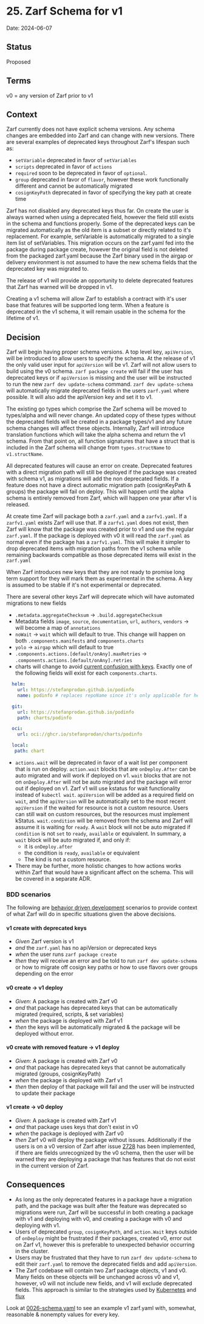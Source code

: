 # 25. Zarf Schema for v1

Date: 2024-06-07

## Status

Proposed

## Terms
v0 = any version of Zarf prior to v1

## Context

Zarf currently does not have explicit schema versions. Any schema changes are embedded into Zarf and can change with new versions. There are several examples of deprecated keys throughout Zarf's lifespan such as:

- `setVariable` deprecated in favor of `setVariables`
- `scripts` deprecated in favor of `actions`
- `required` soon to be deprecated in favor of `optional`.
- `group` deprecated in favor of `flavor`, however these work functionally different and cannot be automatically migrated
- `cosignKeyPath` deprecated in favor of specifying the key path at create time

Zarf has not disabled any deprecated keys thus far. On create the user is always warned when using a deprecated field, however the field still exists in the schema and functions properly. Some of the deprecated keys can be migrated automatically as the old item is a subset or directly related to it's replacement. For example, setVariable is automatically migrated to a single item list of setVariables. This migration occurs on the zarf.yaml fed into the package during package create, however the original field is not deleted from the packaged zarf.yaml because the Zarf binary used in the airgap or delivery environment is not assumed to have the new schema fields that the deprecated key was migrated to.

The release of v1 will provide an opportunity to delete deprecated features that Zarf has warned will be dropped in v1.

Creating a v1 schema will allow Zarf to establish a contract with it's user base that features will be supported long term. When a feature is deprecated in the v1 schema, it will remain usable in the schema for the lifetime of v1.

## Decision

Zarf will begin having proper schema versions. A top level key, `apiVersion`, will be introduced to allow users to specify the schema. At the release of v1 the only valid user input for `apiVersion` will be v1. Zarf will not allow users to build using the v0 schema. `zarf package create` will fail if the user has deprecated keys or if `apiVersion` is missing and the user will be instructed to run the new `zarf dev update-schema` command. `zarf dev update-schema` will automatically migrate deprecated fields in the users `zarf.yaml` where possible. It will also add the apiVersion key and set it to v1.

The existing go types which comprise the Zarf schema will be moved to types/alpha and will never change. An updated copy of these types without the deprecated fields will be created in a package types/v1 and any future schema changes will affect these objects. Internally, Zarf will introduce translation functions which will take the alpha schema and return the v1 schema. From that point on, all function signatures that have a struct that is included in the Zarf schema will change from `types.structName` to `v1.structName`.

All deprecated features will cause an error on create. Deprecated features with a direct migration path will still be deployed if the package was created with schema v1, as migrations will add the non deprecated fields. If a feature does not have a direct automatic migration path (cosignKeyPath & groups) the package will fail on deploy. This will happen until the alpha schema is entirely removed from Zarf, which will happen one year after v1 is released.

At create time Zarf will package both a `zarf.yaml` and a `zarfv1.yaml`. If a `zarfv1.yaml` exists Zarf will use that. If a `zarfv1.yaml` does not exist, then Zarf will know that the package was created prior to v1 and use the regular `zarf.yaml`. If the package is deployed with v0 it will read the `zarf.yaml` as normal even if the package has a `zarfv1.yaml`. This will make it simpler to drop deprecated items with migration paths from the v1 schema while remaining backwards compatible as those deprecated items will exist in the `zarf.yaml`

When Zarf introduces new keys that they are not ready to promise long term support for they will mark them as experimental in the schema. A key is assumed to be stable if it's not experimental or deprecated.

There are several other keys Zarf will deprecate which will have automated migrations to new fields
- `.metadata.aggregateChecksum` -> `.build.aggregateChecksum`
- Metadata fields `image`, `source`, `documentation`, `url`, `authors`, `vendors` -> will become a map of `annotations`
- `noWait` -> `wait` which will default to true. This change will happen on both `.components.manifests` and `components.charts`
- `yolo` -> `airgap` which will default to true
- `.components.actions.[default/onAny].maxRetries` -> `.components.actions.[default/onAny].retries`
- charts will change to avoid [current confusion with keys](https://github.com/defenseunicorns/zarf/issues/2245). Exactly one of the following fields will exist for each `components.charts`.
```yaml
  helm:
    url: https://stefanprodan.github.io/podinfo
    name: podinfo # replaces repoName since it's only applicable for helm repos

  git:
    url: https://stefanprodan.github.io/podinfo
    path: charts/podinfo

  oci:
    url: oci://ghcr.io/stefanprodan/charts/podinfo

  local:
   path: chart
```
- `actions.wait` will be deprecated in favor of a wait list per component that is run on deploy. `action.wait` blocks that are `onDeploy.After` can be auto migrated and will work if deployed on v1. `wait` blocks that are not on `onDeploy.After` will not be auto migrated and the package will error out if deployed on v1. Zarf v1 will use kstatus for wait functionality instead of `kubectl wait`. `apiVersion` will be added as a required field on `wait`, and the `apiVersion` will be automatically set to the most recent `apiVersion` if the waited for resource is not a custom resource. Users can still wait on custom resources, but the resources must implement kStatus. `wait.condition` will be removed from the schema and Zarf will assume it is waiting for `ready`. A `wait` block will not be auto migrated if `condition` is not `set` to  `ready`, `available` or equivalent.
In summary, a `wait` block will be auto migrated if, and only if:
  - it is `onDeploy.after`
  - the condition is `ready`, `available` or equivalent
  - The kind is not a custom resource.
- There may be further, more holistic changes to how actions works within Zarf that would have a significant affect on the schema. This will be covered in a separate ADR.

### BDD scenarios
The following are [behavior driven development](https://en.wikipedia.org/wiki/Behavior-driven_development) scenarios to provide context of what Zarf will do in specific situations given the above decisions.

#### v1 create with deprecated keys
- *Given* Zarf version is v1
- *and* the `zarf.yaml` has no apiVersion or deprecated keys
- *when* the user runs `zarf package create`
- *then* they will receive an error and be told to run `zarf dev update-schema` or how to migrate off cosign key paths or how to use flavors over groups depending on the error

#### v0 create -> v1 deploy
- *Given*: A package is created with Zarf v0
- *and* that package has deprecated keys that can be automatically migrated (required, scripts, & set variables)
- *when* the package is deployed with Zarf v1
- *then* the keys will be automatically migrated & the package will be deployed without error.

#### v0 create with removed feature -> v1 deploy
- *Given*: A package is created with Zarf v0
- *and* that package has deprecated keys that cannot be automatically migrated (groups, cosignKeyPath)
- *when* the package is deployed with Zarf v1
- *then* then deploy of that package will fail and the user will be instructed to update their package

#### v1 create -> v0 deploy
- *Given*: A package is created with Zarf v1
- *and* that package uses keys that don't exist in v0
- *when* the package is deployed with Zarf v0
- *then* Zarf v0 will deploy the package without issues. Additionally if the users is on a v0 version of Zarf after issue [2728](https://github.com/defenseunicorns/zarf/issues/2728) has been implemented, if there are fields unrecognized by the v0 schema, then the user will be warned they are deploying a package that has features that do not exist in the current version of Zarf.

## Consequences
- As long as the only deprecated features in a package have a migration path, and the package was built after the feature was deprecated so migrations were run, Zarf will be successful in both creating a package with v1 and deploying with v0, and creating a package with v0 and deploying with v1.
- Users of deprecated `group`, `cosignKeyPath`, and `action.Wait` keys outside of `onDeploy` might be frustrated if their packages, created v0, error out on Zarf v1, however this is preferable to unexpected behavior occurring in the cluster.
- Users may be frustrated that they have to run `zarf dev update-schema` to edit their `zarf.yaml` to remove the deprecated fields and add `apiVersion`.
- The Zarf codebase will contain two Zarf package objects, v1 and v0. Many fields on these objects will be unchanged across v0 and v1, however, v0 will not include new fields, and v1 will exclude deprecated fields. This approach is similar to the strategies used by [Kubernetes](https://github.com/kubernetes/api/tree/master/storage) and [flux](https://github.com/fluxcd/source-controller/tree/main/api)

Look at [0026-schema.yaml](0026-schema.yaml) to see an example v1 zarf.yaml with, somewhat, reasonable & nonempty values for every key.
